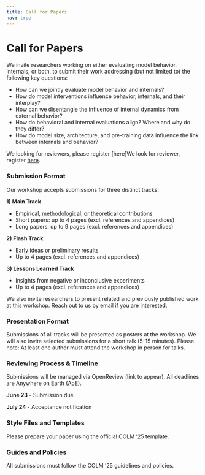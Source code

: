 ```yaml
---
title: Call for Papers
nav: true
---
```


# Call for Papers

We invite researchers working on either evaluating model behavior, internals, or both, to submit their work addressing (but not limited to) the following key questions:

- How can we jointly evaluate model behavior and internals?
- How do model interventions influence behavior, internals, and their interplay?
- How can we disentangle the influence of internal dynamics from external behavior?
- How do behavioral and internal evaluations align? Where and why do they differ?
- How do model size, architecture, and pre-training data influence the link between internals and behavior?

We looking for reviewers, please register [here]We look for reviewer, register [here](https://interplay-workshop.limesurvey.net/615291?lang=en).

### Submission Format
Our workshop accepts submissions for three distinct tracks:

**1) Main Track**
- Empirical, methodological, or theoretical contributions
- Short papers: up to 4 pages (excl. references and appendices)
- Long papers: up to 9 pages (excl. references and appendices)

**2) Flash Track**
- Early ideas or preliminary results
- Up to 4 pages (excl. references and appendices)

**3) Lessons Learned Track**
- Insights from negative or inconclusive experiments
- Up to 4 pages (excl. references and appendices)

We also invite researchers to present related and previously published work at this workshop. Reach out to us by email if you are interested.

### Presentation Format
Submissions of all tracks will be presented as posters at the workshop. We will also invite selected submissions for a short talk (5-15 minutes). Please note: At least one author must attend the workshop in person for talks.

### Reviewing Process & Timeline
Submissions will be managed via OpenReview (link to appear). All deadlines are Anywhere on Earth (AoE).

**June 23** - Submission due

**July 24** - Acceptance notification

### Style Files and Templates
Please prepare your paper using the official COLM ’25 template.

### Guides and Policies
All submissions must follow the COLM ’25 guidelines and policies.


